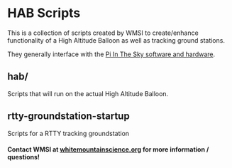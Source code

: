 # HAB Scripts
This is a collection of scripts created by WMSI to create/enhance functionality of a High Altitude Balloon as well as tracking ground stations.

They generally interface with the [Pi In The Sky software and hardware](http://www.pi-in-the-sky.com/).

## hab/
Scripts that will run on the actual High Altitude Balloon.

## rtty-groundstation-startup
Scripts for a RTTY tracking groundstation

#### Contact WMSI at [whitemountainscience.org](whitemountainscience.org) for more information / questions!
